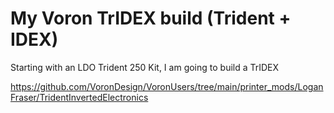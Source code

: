 # My Voron TrIDEX build (Trident + IDEX)

Starting with an LDO Trident 250 Kit, I am going to build a TrIDEX


https://github.com/VoronDesign/VoronUsers/tree/main/printer_mods/LoganFraser/TridentInvertedElectronics
